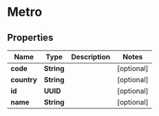 

# Metro


## Properties

| Name | Type | Description | Notes |
|------------ | ------------- | ------------- | -------------|
|**code** | **String** |  |  [optional] |
|**country** | **String** |  |  [optional] |
|**id** | **UUID** |  |  [optional] |
|**name** | **String** |  |  [optional] |



